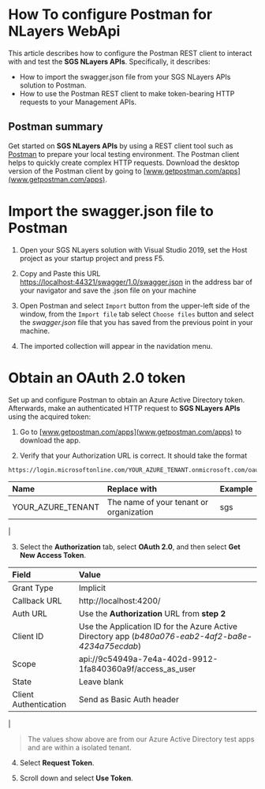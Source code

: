# How To configure Postman for NLayers WebApi

This article describes how to configure the Postman REST client to interact with and test the **SGS NLayers APIs**. Specifically, it describes:

- How to import the swagger.json file from your SGS NLayers APIs solution to Postman.
- How to use the Postman REST client to make token-bearing HTTP requests to your Management APIs.

## Postman summary

Get started on **SGS NLayers APIs** by using a REST client tool such as [Postman](www.getpostman.com) to prepare your local testing environment. The Postman client helps to quickly create complex HTTP requests. Download the desktop version of the Postman client by going to [www.getpostman.com/apps](www.getpostman.com/apps).

# Import the swagger.json file to Postman

1. Open your SGS NLayers solution with Visual Studio 2019, set the Host project as your startup project and press F5.

2. Copy and Paste this URL [https://localhost:44321/swagger/1.0/swagger.json](https://localhost:44321/swagger/1.0/swagger.json) in the address bar of your navigator and save the .json file on your machine

3. Open Postman and select `Import` button from the upper-left side of the window, from the `Import file` tab select `Choose files` button and select the *swagger.json* file that you has saved from the previous point in your machine.

4. The imported collection will appear in the navidation menu.

# Obtain an OAuth 2.0 token

Set up and configure Postman to obtain an Azure Active Directory token. Afterwards, make an authenticated HTTP request to **SGS NLayers APIs** using the acquired token:

1. Go to [www.getpostman.com/apps](www.getpostman.com/apps) to download the app.

2. Verify that your Authorization URL is correct. It should take the format
``` console
https://login.microsoftonline.com/YOUR_AZURE_TENANT.onmicrosoft.com/oauth2/authorize
```
| Name                  | Replace with                            | Example         |
| :-------------------  | :---------------------------------------|:----------------|
| YOUR_AZURE_TENANT     | The name of your tenant or organization | sgs             |
|

3. Select the **Authorization** tab, select **OAuth 2.0**, and then select **Get New Access Token**.

| Field                 | Value                                                     | 
| :-------------------  | :---------------------------------------------------------|
| Grant Type            | Implicit |
| Callback URL          | http://localhost:4200/                                    |
| Auth URL              | Use the **Authorization** URL from **step 2**             |
| Client ID             | Use the Application ID for the Azure Active Directory app (*b480a076-eab2-4af2-ba8e-4234a75ecdab*)                                            |
| Scope                 | api://9c54949a-7e4a-402d-9912-1fa840360a9f/access_as_user |
| State                 | Leave blank                                               |
| Client Authentication | Send as Basic Auth header                                 |
|

> The values show above are from our Azure Active Directory test apps and are within a isolated tenant.

4. Select **Request Token**.

5. Scroll down and select **Use Token**.

